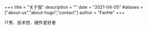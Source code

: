 +++
title = "关于我"
description = ""
date = "2021-04-05"
#aliases = ["about-us","about-hugo","contact"]
author = "FanHe"
+++

IT男、技术控、硬件爱好者



